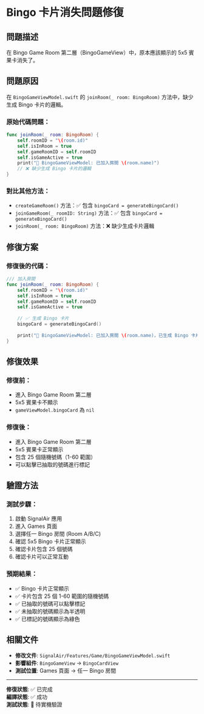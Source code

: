 # Bingo 卡片消失問題修復

## 問題描述
在 Bingo Game Room 第二層（BingoGameView）中，原本應該顯示的 5x5 賓果卡消失了。

## 問題原因
在 `BingoGameViewModel.swift` 的 `joinRoom(_ room: BingoRoom)` 方法中，缺少生成 Bingo 卡片的邏輯。

### 原始代碼問題：
```swift
func joinRoom(_ room: BingoRoom) {
    self.roomID = "\(room.id)"
    self.isInRoom = true
    self.gameRoomID = self.roomID
    self.isGameActive = true
    print("🎯 BingoGameViewModel: 已加入房間 \(room.name)")
    // ❌ 缺少生成 Bingo 卡片的邏輯
}
```

### 對比其他方法：
- `createGameRoom()` 方法：✅ 包含 `bingoCard = generateBingoCard()`
- `joinGameRoom(_ roomID: String)` 方法：✅ 包含 `bingoCard = generateBingoCard()`
- `joinRoom(_ room: BingoRoom)` 方法：❌ 缺少生成卡片邏輯

## 修復方案

### 修復後的代碼：
```swift
/// 加入房間
func joinRoom(_ room: BingoRoom) {
    self.roomID = "\(room.id)"
    self.isInRoom = true
    self.gameRoomID = self.roomID
    self.isGameActive = true
    
    // ✅ 生成 Bingo 卡片
    bingoCard = generateBingoCard()
    
    print("🎯 BingoGameViewModel: 已加入房間 \(room.name)，已生成 Bingo 卡片")
}
```

## 修復效果

### 修復前：
- 進入 Bingo Game Room 第二層
- 5x5 賓果卡不顯示
- `gameViewModel.bingoCard` 為 `nil`

### 修復後：
- 進入 Bingo Game Room 第二層
- 5x5 賓果卡正常顯示
- 包含 25 個隨機號碼（1-60 範圍）
- 可以點擊已抽取的號碼進行標記

## 驗證方法

### 測試步驟：
1. 啟動 SignalAir 應用
2. 進入 Games 頁面
3. 選擇任一 Bingo 房間 (Room A/B/C)
4. 確認 5x5 Bingo 卡片正常顯示
5. 確認卡片包含 25 個號碼
6. 確認卡片可以正常互動

### 預期結果：
- ✅ Bingo 卡片正常顯示
- ✅ 卡片包含 25 個 1-60 範圍的隨機號碼
- ✅ 已抽取的號碼可以點擊標記
- ✅ 未抽取的號碼顯示為半透明
- ✅ 已標記的號碼顯示為綠色

## 相關文件

- **修改文件**: `SignalAir/Features/Game/BingoGameViewModel.swift`
- **影響組件**: `BingoGameView` → `BingoCardView`
- **測試位置**: Games 頁面 → 任一 Bingo 房間

---

**修復狀態**: ✅ 已完成  
**編譯狀態**: ✅ 成功  
**測試狀態**: 🔄 待實機驗證 